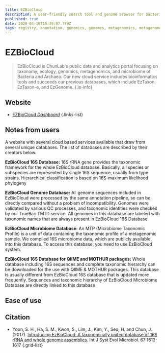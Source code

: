 ```yaml
---
title: EZBioCloud
description: A user-friendly search tool and genome browser for bacteria.
published: true
date: 2020-04-10T15:49:07.779Z
tags: registry, annotation, genomics, genomes, metagenomics, metagenomes, taxonomy, sequence analysis, genes, 16s rrna, rdna, genome browser, microbiome, taxonomic profiling, phyolgeny
---
```


# EZBioCloud

> EzBioCloud is ChunLab's public data and analytics portal focusing on taxonomy, ecology, genomics, metagenomics, and microbiome of Bacteria and Archaea. Our new cloud service includes bioinformatics tools and succeeds our previous databases, which include EzTaxon, EzTaxon-e, and EzGenome. 
{.is-info}

## Website

- [EZBioCloud *Dashboard*](https://www.ezbiocloud.net/dashboard)
{.links-list}

## Notes from users 
A website with several cloud based services available that draw from several unique databases. The list of databases are described by their creators below.

**EzBioCloud 16S Database:** 16S rRNA gene provides the taxonomic framework for the whole EzBioCloud database. Basically, all species or subspecies are represented by single 16S sequence, usually from type strains. Hierarchical classification is based on 16S-maximum likelihood phylogeny

**EzBioCloud Genome Database:** All genome sequences included in EzBioCloud were processed by the same annotation pipeline, so can be directly compared without a problem of incompatibility. Genomes were validated by various QC processes, and taxonomic identities were checked by our TrueBac TM ID service. All genomes in this database are labeled with taxonomic names that are always present in EzBioCloud 16S Database

**EzBioCloud Microbiome Database:** An MTP (Microbiome Taxonomic Profile) is a unit of data containing the taxonomic profile of a metagenomic sample. We compiled 16S microbiome data, which are publicly available, into this database. To access this database, you need to use EzBioCloud system.

**EzBioCloud 16S Database for QIIME and MOTHUR packages:** Whole database including 16S sequences and complete taxonomic hierarchy can be downloaded for the use with QIIME & MOTHUR packages. This database is usually different from EzBioCloud 16S database that is updated more frequently. Sequences and taxonomic hierarchy of EzBioCloud Microbiome Database are directly linked to this database

## Ease of use 




## Citation

- Yoon, S. H., Ha, S. M., Kwon, S., Lim, J., Kim, Y., Seo, H. and Chun, J. (2017). [Introducing EzBioCloud: A taxonomically united database of 16S rRNA and whole genome assemblies](http://www.ncbi.nlm.nih.gov/pubmed/28005526). Int J Syst Evol Microbiol. 67:1613-1617
{.grid-list}